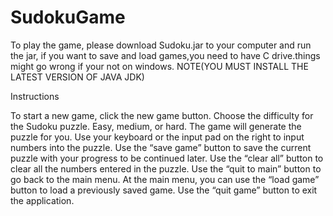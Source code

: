 # SudokuGame
To play the game, please download Sudoku.jar to your computer and run the jar, if you want to save and load games,you need to have C drive.things might go wrong if your not on windows.
NOTE(YOU MUST INSTALL THE LATEST VERSION OF JAVA JDK)


Instructions

To start a new game, click the new game button.
Choose the difficulty for the Sudoku puzzle. Easy, medium, or hard. The game will generate the puzzle for you.
Use your keyboard or the input pad on the right to input numbers into the puzzle.
Use the “save game” button to save the current puzzle with your progress to be continued later.
Use the “clear all” button to clear all the numbers entered in the puzzle.
Use the “quit to main” button to go back to the main menu.
At the main menu, you can use the “load game” button to load a previously saved game.
Use the “quit game” button to exit the application.
